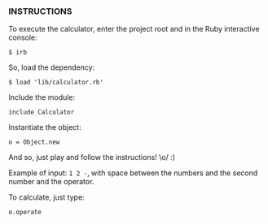 ### INSTRUCTIONS

To execute the calculator, enter the project root and in the Ruby interactive console:

`$ irb`

So, load the dependency:

`$ load 'lib/calculator.rb'`

Include the module:

`include Calculator`

Instantiate the object:

`o = Object.new`

And so, just play and follow the instructions! \o/ :)

Example of input: `1 2 -`, with space between the numbers and the second number and the operator.

To calculate, just type:

`o.operate`
